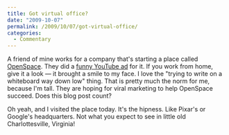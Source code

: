```yaml
---
title: Got virtual office?
date: "2009-10-07"
permalink: /2009/10/07/got-virtual-office/
categories:
  - Commentary
---
```

A friend of mine works for a company that's starting a place called [OpenSpace][1]. They did a [funny YouTube ad][2] for it. If you work from home, give it a look &#8212; it brought a smile to my face. I love the "trying to write on a whiteboard way down low" thing. That is pretty much the norm for me, because I'm tall. They are hoping for viral marketing to help OpenSpace succeed. Does this blog post count?

Oh yeah, and I visited the place today. It's the hipness. Like Pixar's or Google's headquarters. Not what you expect to see in little old Charlottesville, Virginia!

 [1]: http://getopenspace.com/
 [2]: http://www.youtube.com/watch?v=SyxvXBA0EHY
